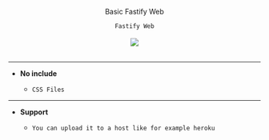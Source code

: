 <center>
  <p align="center">Basic Fastify Web</p>
</center>

<center>
  <p align="center" align-items="center">
     <code>Fastify Web</code><br>
    <br>
    <img align="center" src="https://pa1.narvii.com/6758/739754d131a9e1325469087b22df47341b10720d_hq.gif"/><br><br>
  </p>
</center>

---

- **No include**

  - `CSS Files`
---

- **Support**

  - `You can upload it to a host like for example heroku`
